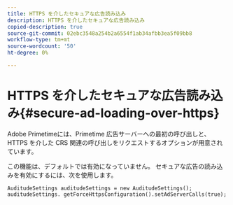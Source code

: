 ```yaml
---
title: HTTPS を介したセキュアな広告読み込み
description: HTTPS を介したセキュアな広告読み込み
copied-description: true
source-git-commit: 02ebc3548a254b2a6554f1ab34afbb3ea5f09bb8
workflow-type: tm+mt
source-wordcount: '50'
ht-degree: 0%

---
```


# HTTPS を介したセキュアな広告読み込み{#secure-ad-loading-over-https}

Adobe Primetimeには、Primetime 広告サーバーへの最初の呼び出しと、HTTPS を介した CRS 関連の呼び出しをリクエストするオプションが用意されています。

この機能は、デフォルトでは有効になっていません。 セキュアな広告の読み込みを有効にするには、次を使用します。

```
AuditudeSettings auditudeSettings = new AuditudeSettings(); 
auditudeSettings. getForceHttpsConfiguration().setAdServerCalls(true);
```

